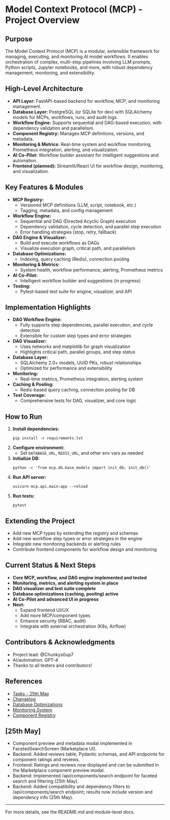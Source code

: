 # Model Context Protocol (MCP) - Project Overview

## Purpose
The Model Context Protocol (MCP) is a modular, extensible framework for managing, executing, and monitoring AI model workflows. It enables orchestration of complex, multi-step pipelines involving LLM prompts, Python scripts, Jupyter notebooks, and more, with robust dependency management, monitoring, and extensibility.

## High-Level Architecture
- **API Layer:** FastAPI-based backend for workflow, MCP, and monitoring management.
- **Database Layer:** PostgreSQL (or SQLite for dev) with SQLAlchemy models for MCPs, workflows, runs, and audit logs.
- **Workflow Engine:** Supports sequential and DAG-based execution, with dependency validation and parallelism.
- **Component Registry:** Manages MCP definitions, versions, and metadata.
- **Monitoring & Metrics:** Real-time system and workflow monitoring, Prometheus integration, alerting, and visualization.
- **AI Co-Pilot:** Workflow builder assistant for intelligent suggestions and automation.
- **Frontend (planned):** Streamlit/React UI for workflow design, monitoring, and visualization.

## Key Features & Modules
- **MCP Registry:**
  - Versioned MCP definitions (LLM, script, notebook, etc.)
  - Tagging, metadata, and config management
- **Workflow Engine:**
  - Sequential and DAG (Directed Acyclic Graph) execution
  - Dependency validation, cycle detection, and parallel step execution
  - Error handling strategies (stop, retry, fallback)
- **DAG Engine & Visualizer:**
  - Build and execute workflows as DAGs
  - Visualize execution graph, critical path, and parallelism
- **Database Optimizations:**
  - Indexing, query caching (Redis), connection pooling
- **Monitoring & Metrics:**
  - System health, workflow performance, alerting, Prometheus metrics
- **AI Co-Pilot:**
  - Intelligent workflow builder and suggestions (in progress)
- **Testing:**
  - Pytest-based test suite for engine, visualizer, and API

## Implementation Highlights
- **DAG Workflow Engine:**
  - Fully supports step dependencies, parallel execution, and cycle detection
  - Extensible for custom step types and error strategies
- **DAG Visualizer:**
  - Uses networkx and matplotlib for graph visualization
  - Highlights critical path, parallel groups, and step status
- **Database Layer:**
  - SQLAlchemy 2.0+ models, UUID PKs, robust relationships
  - Optimized for performance and extensibility
- **Monitoring:**
  - Real-time metrics, Prometheus integration, alerting system
- **Caching & Pooling:**
  - Redis-based query caching, connection pooling for DB
- **Test Coverage:**
  - Comprehensive tests for DAG, visualizer, and core logic

## How to Run
1. **Install dependencies:**
   ```
   pip install -r requirements.txt
   ```
2. **Configure environment:**
   - Set `DATABASE_URL`, `REDIS_URL`, and other env vars as needed
3. **Initialize DB:**
   ```
   python -c 'from mcp.db.base_models import init_db; init_db()'
   ```
4. **Run API server:**
   ```
   uvicorn mcp.api.main:app --reload
   ```
5. **Run tests:**
   ```
   pytest
   ```

## Extending the Project
- Add new MCP types by extending the registry and schemas
- Add new workflow step types or error strategies in the engine
- Integrate new monitoring backends or alerting rules
- Contribute frontend components for workflow design and monitoring

## Current Status & Next Steps
- **Core MCP, workflow, and DAG engine implemented and tested**
- **Monitoring, metrics, and alerting system in place**
- **DAG visualizer and test suite complete**
- **Database optimizations (caching, pooling) active**
- **AI Co-Pilot and advanced UI in progress**
- **Next:**
  - Expand frontend UI/UX
  - Add more MCP/component types
  - Enhance security (RBAC, audit)
  - Integrate with external orchestration (K8s, Airflow)

## Contributors & Acknowledgments
- Project lead: @Chunkys0up7
- AI/automation: GPT-4
- Thanks to all testers and contributors!

## References
- [Tasks - 25th May](./Tasks_25th_May.md)
- [Changelog](../CHANGELOG.md)
- [Database Optimizations](../mcp/db/optimizations/README.md)
- [Monitoring System](../mcp/monitoring/README.md)
- [Component Registry](../mcp/components/README.md)

## [25th May]
- Component preview and metadata modal implemented in FacetedSearchScreen (Marketplace UI).
- Backend: Added reviews table, Pydantic schemas, and API endpoints for component ratings and reviews.
- Frontend: Ratings and reviews now displayed and can be submitted in the Marketplace component preview modal.
- Backend: Implemented /api/components/search endpoint for faceted search and filtering (25th May).
- Backend: Added compatibility and dependency filters to /api/components/search endpoint; results now include version and dependency info (25th May).

---
For more details, see the README.md and module-level docs. 